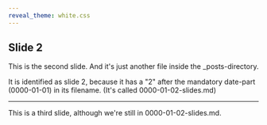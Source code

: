 ```yaml
---
reveal_theme: white.css
---
```


## Slide 2

This is the second slide. And it's just another file inside the _posts-directory.

It is identified as slide 2, because it has a "2" after the mandatory date-part (0000-01-01) in its
filename. (It's called 0000-01-02-slides.md)

---

This is a third slide, although we're still in 0000-01-02-slides.md.
